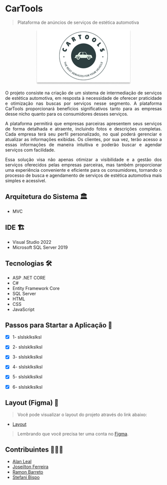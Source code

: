 # CarTools
>Plataforma de anúncios de serviços de estética automotiva

<p align="center">
  <img alt="logo_cartools" src="wwwroot/images/cartools.png">
</p>

<p align="justify">
O projeto consiste na criação de um sistema de intermediação de serviços de estética automotiva, em resposta à necessidade de oferecer praticidade e     otimização nas buscas por serviços nesse segmento. A plataforma CarTools proporcionará benefícios significativos tanto para as empresas desse nicho quanto para os consumidores desses serviços.
</p>
<p align="justify">
A plataforma permitirá que empresas parceiras apresentem seus serviços de forma detalhada e atraente, incluindo fotos e descrições completas. Cada empresa terá seu perfil personalizado, no qual poderá gerenciar e atualizar as informações exibidas. Os clientes, por sua vez, terão acesso a essas informações de maneira intuitiva e poderão buscar e agendar serviços com facilidade. 
</p>
<p align="justify">
Essa solução visa não apenas otimizar a visibilidade e a gestão dos serviços oferecidos pelas empresas parceiras, mas também proporcionar uma experiência conveniente e eficiente para os consumidores, tornando o processo de busca e agendamento de serviços de estética automotiva mais simples e acessível. 
</p>


## Arquitetura do Sistema 🏛️
- MVC

  
## IDE 🏗️
- Visual Studio 2022
- Microsoft SQL Server 2019


## Tecnologias 🛠

- ASP .NET CORE
- C#
- Entity Framework Core
- SQL Server
- HTML
- CSS
- JavaScript


## Passos para Startar a Aplicação 🛫
- [x] 1- slslsklkslksl
- [x] 2- slslsklkslksl
- [x] 3- slslsklkslksl
- [x] 4- slslsklkslksl
- [x] 5- slslsklkslksl
- [x] 6- slslsklkslksl


## Layout (Figma) 🔖 

>Você pode visualizar o layout do projeto através do link abaixo:

- [Layout](https://www.figma.com/design/U62wmxOMy3z8U2Tt03GbRC/CarTools-Web_fluxo?node-id=0-1&t=mUnPXOJI6CcpGpdg-0)

> Lembrando que você precisa ter uma conta no [Figma](http://figma.com/).



## Contribuintes 👨🏽‍🎓

- <a target="_blank" href="*">Alan Leal</a>
- <a target="_blank" href="*">Joseilton Ferreira</a>
- <a target="_blank" href="https://www.linkedin.com/in/ramon-barreto-076191180/">Ramon Barreto</a>
- <a target="_blank" href="*">Stefani Bispo</a>
